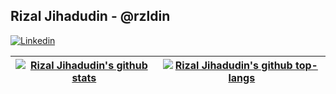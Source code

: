 ## Rizal Jihadudin - @rzldin

[![Linkedin](https://img.shields.io/badge/-RizalJihadudin-blue?style=flat-square&labelColor=gray&logo=Linkedin&logoColor=white&link=https://www.linkedin.com/in/rizaljihadudin/)](https://www.linkedin.com/in/rizaljihadudin/)

|<a href="https://github.com/rizaljihadudin/github-readme-stats"><img align="center" src="https://github-readme-stats-sigma-five.vercel.app/api?username=rizaljihadudin&count_private=true&theme=dracula" alt="Rizal Jihadudin's github stats"></a>|<a href="https://github.com/rizaljihadudin/github-readme-stats"><img align="center" src="https://github-readme-stats.vercel.app/api/top-langs/?username=rizaljihadudin&layout=compact&theme=dracula&hide_border=true" alt="Rizal Jihadudin's github top-langs"/></a>|
| ------------- | ------------- |
